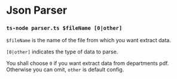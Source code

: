 # Json Parser

### `ts-node parser.ts $fileName [0|other]`

`$fileName` is the name of the file from which you want extract data. </br>

`[0|other]` indicates the type of data to parse.

You shall choose `0` if you want extract data from departments pdf. </br>
Otherwise you can omit, `other` is default config. 
